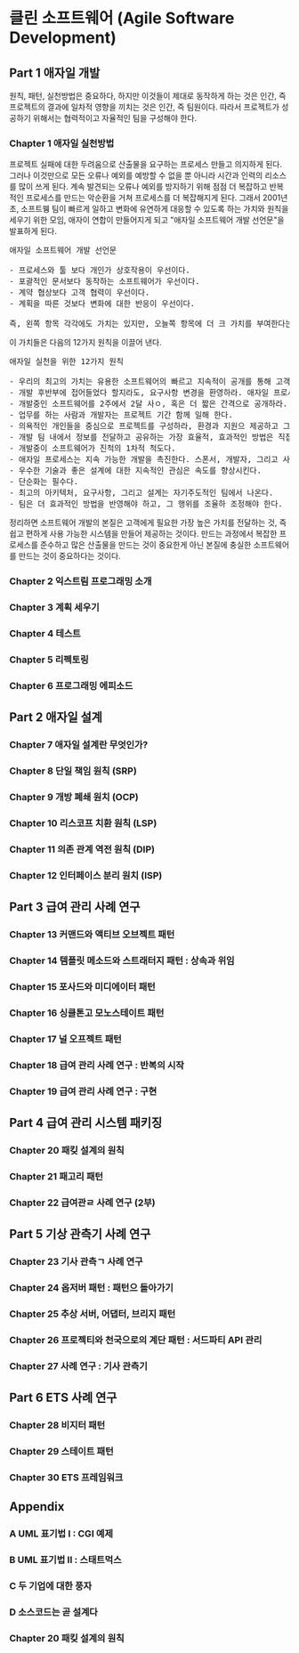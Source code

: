 # 클린 소프트웨어 (Agile Software Development)


## Part 1 애자일 개발
원칙, 패턴, 실천방법은 중요하다, 하지만 이것들이 제대로 동작하게 하는 것은 인간, 즉 프로젝트의 결과에 일차적 영향을 끼치는 것은 인간, 즉 팀원이다.
따라서 프로젝트가 성공하기 위해서는 협력적이고 자율적인 팀을 구성해야 한다.
### Chapter 1 애자일 실천방법
프로젝트 실패에 대한 두려움으로 산출물을 요구하는 프로세스 만들고 의지하게 된다. 그러나 이것만으로 모든 오류나 예외를 예방할 수 없을 뿐 아니라 시간과 인력의 리소스를 많이 쓰게 된다. 계속 발견되는 오류나 예외를 방지하기 위해 점점 더 복잡하고 반복적인 프로세스를 만드는 악순환을 거쳐 프로세스를 더 복잡해지게 된다.
그래서 2001년 초, 소프트웽 팀이 빠르게 일하고 변화에 유연하게 대응할 수 있도록 하는 가치와 원칙을 세우기 위한 모임, 애자이 연합이 만들어지게 되고 "애자일 소프트웨어 개발 선언문"을 발표하게 된다.

<pre>
애자일 소프트웨어 개발 선언문

- 프로세스와 툴 보다 개인가 상호작용이 우선이다.
- 포괄적인 문서보다 동작하는 소프트웨어가 우선이다.
- 계약 협상보다 고객 협력이 우선이다.
- 계획을 따른 것보다 변화에 대한 반응이 우선이다.

즉, 왼쪽 항목 각각에도 가치는 있지만, 오늘쪽 항목에 더 크 가치를 부여한다는 뜻
</pre>

이 가치들은 다음의 12가지 원칙을 이끌어 낸다.
<pre>
애자일 실천을 위한 12가지 원칙

- 우리의 최고의 가치는 유용한 소프트웨어의 빠르고 지속적이 공개를 통해 고객을 만족시키는 것이다
- 개발 후반부에 접어들었다 할지라도, 요구사항 변경을 환영하라. 애자일 프로세스는 고객의 경쟁 우위를 위해 변화를 수용하라.
- 개발중인 소프트웨어를 2주에서 2달 사ㅇ, 혹은 더 짧은 간격으로 공개하라.
- 업무를 하는 사람과 개발자는 프로젝트 기간 함께 일해 한다.
- 의욕적인 개인들을 중심으로 프로젝트를 구성하라, 환경과 지원으 제공하고 그들이 그 일을 해낼 것이라고 믿고 맡겨라
- 개발 팀 내에서 정보를 전달하고 공유하는 가장 효율적, 효과적인 방법은 직접 1:1로 대화하는 것이다.
- 개발중이 소프트웨어가 진척의 1차적 척도다.
- 애자일 프로세스는 지속 가능한 개발을 촉진한다. 스폰서, 개발자, 그리고 사용자는 꾸준히 지속적인 속도를 유지할 수 있어야 한다.
- 우수한 기술과 좋은 설계에 대한 지속적인 관심은 속도를 향상시킨다.
- 단순화는 필수다.
- 최고의 아키텍처, 요구사항, 그리고 설계는 자기주도적인 팀에서 나온다.
- 팀은 더 효과적인 방법을 반영해야 하고, 그 행위를 조율하 조정해야 한다.
</pre>

정리하면
소프트웨어 개발의 본질은 고객에게 필요한 가장 높은 가치를 전달하는 것, 즉 쉽고 편하게 사용 가능한 시스템을 만들어 제공하는 것이다. 만드는 과정에서 복잡한 프로세스를 준수하고 많은 산출물을 만드는 것이 중요한게 아닌 본질에 충실한 소프트웨어를 만드는 것이 중요하다는 것이다.

### Chapter 2 익스트림 프로그래밍 소개
### Chapter 3 계획 세우기
### Chapter 4 테스트
### Chapter 5 리펙토링
### Chapter 6 프로그래밍 에피소드

## Part 2 애자일 설계
### Chapter 7 애자일 설계란 무엇인가? 
### Chapter 8 단일 책임 원칙 (SRP)
### Chapter 9 개방 폐쇄 원치 (OCP)
### Chapter 10 리스코프 치환 원칙 (LSP) 
### Chapter 11 의존 관계 역전 원칙 (DIP)
### Chapter 12 인터페이스 분리 원치 (ISP) 

## Part 3 급여 관리 사례 연구
### Chapter 13 커맨드와 액티브 오브젝트 패턴
### Chapter 14 템플릿 메소드와 스트래터지 패턴 : 상속과 위임
### Chapter 15 포사드와 미디에이터 패턴
### Chapter 16 싱클톤고 모노스테이트 패턴
### Chapter 17 널 오프젝트 패턴
### Chapter 18 급여 관리 사례 연구 : 반복의 시작
### Chapter 19 급여 관리 사례 연구 : 구현

## Part 4 급여 관리 시스템 패키징
### Chapter 20 패킺 설계의 원칙
### Chapter 21 패고리 패턴
### Chapter 22 급여관ㄹ 사례 연구 (2부)

## Part 5 기상 관측기 사례 연구
### Chapter 23 기사 관측ㄱ 사례 연구
### Chapter 24 옵저버 패턴 : 패턴으 돌아가기
### Chapter 25 추상 서버, 어댑터, 브리지 패턴
### Chapter 26 프로젝티와 천국으로의 계단 패턴 : 서드파티 API 관리
### Chapter 27 사례 연구 : 기사 관측기

## Part 6 ETS 사례 연구 
### Chapter 28 비지터 패턴 
### Chapter 29 스테이트 패턴
### Chapter 30 ETS 프레임워크

## Appendix 
### A UML 표기법 I : CGI 예제
### B UML 표기법 II : 스태트먹스
### C 두 기업에 대한 풍자
### D 소스코드는 곧 설계다

### Chapter 20 패킺 설계의 원칙
